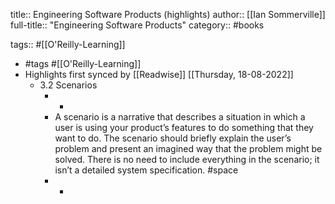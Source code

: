 title:: Engineering Software Products (highlights)
author:: [[Ian Sommerville]]
full-title:: "Engineering Software Products"
category:: #books

tags:: #[[O'Reilly-Learning]]

- #tags #[[O'Reilly-Learning]]
- Highlights first synced by [[Readwise]] [[Thursday, 18-08-2022]]
	- 3.2 Scenarios
		- -
		- A scenario is a narrative that describes a situation in which a user is using your product’s features to do something that they want to do. The scenario should briefly explain the user’s problem and present an imagined way that the problem might be solved. There is no need to include everything in the scenario; it isn’t a detailed system specification. #space
		- -